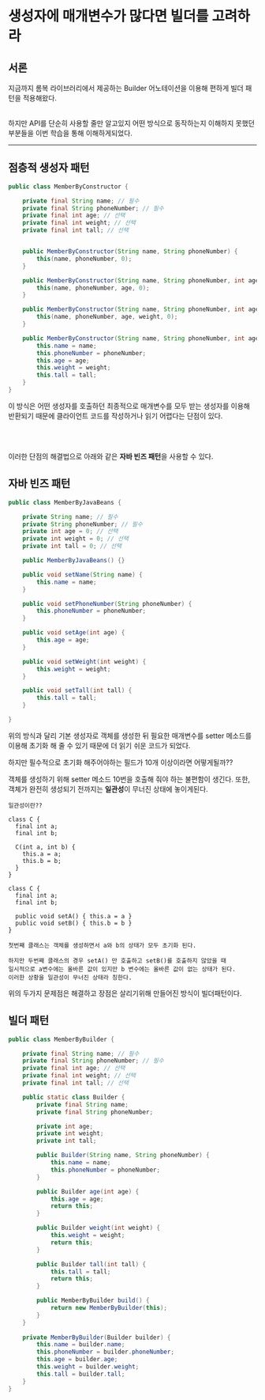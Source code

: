 
# 생성자에 매개변수가 많다면 빌더를 고려하라

## 서론
지금까지 롬복 라이브러리에서 제공하는 Builder 어노테이션을 이용해 편하게
빌더 패턴을 적용해왔다. <br></br>

하지만 API를 단순히 사용할 줄만 알고있지 어떤 방식으로 동작하는지 이해하지
못했던 부분들을 이번 학습을 통해 이해하게되었다.


- - - 

## 점층적 생성자 패턴

```java
public class MemberByConstructor {

    private final String name; // 필수
    private final String phoneNumber; // 필수
    private final int age; // 선택
    private final int weight; // 선택
    private final int tall; // 선택


    public MemberByConstructor(String name, String phoneNumber) {
        this(name, phoneNumber, 0);
    }

    public MemberByConstructor(String name, String phoneNumber, int age) {
        this(name, phoneNumber, age, 0);
    }

    public MemberByConstructor(String name, String phoneNumber, int age, int weight) {
        this(name, phoneNumber, age, weight, 0);
    }

    public MemberByConstructor(String name, String phoneNumber, int age, int weight, int tall) {
        this.name = name;
        this.phoneNumber = phoneNumber;
        this.age = age;
        this.weight = weight;
        this.tall = tall;
    }
}
```

이 방식은 어떤 생성자를 호출하던 최종적으로 매개변수를 모두 받는 생성자를 이용해 반환되기 때문에 
클라이언트 코드를 작성하거나 읽기 어렵다는 단점이 있다.

<br></br>

이러한 단점의 해결법으로 아래와 같은 **자바 빈즈 패턴**을 사용할 수 있다. 


## 자바 빈즈 패턴

```java
public class MemberByJavaBeans {

    private String name; // 필수
    private String phoneNumber; // 필수
    private int age = 0; // 선택
    private int weight = 0; // 선택
    private int tall = 0; // 선택

    public MemberByJavaBeans() {}

    public void setName(String name) {
        this.name = name;
    }

    public void setPhoneNumber(String phoneNumber) {
        this.phoneNumber = phoneNumber;
    }

    public void setAge(int age) {
        this.age = age;
    }

    public void setWeight(int weight) {
        this.weight = weight;
    }

    public void setTall(int tall) {
        this.tall = tall;
    }

}
```

위의 방식과 달리 기본 생성자로 객체를 생성한 뒤 필요한 매개변수를 setter 메소드를 이용해 초기화 해 줄 수 있기 때문에
더 읽기 쉬운 코드가 되었다.

하지만 필수적으로 초기화 해주어야하는 필드가 10개 이상이라면 어떻게될까??

객체를 생성하기 위해 setter 메소드 10번을 호출해 줘야 하는 불편함이 생긴다. 또한, 객체가 완전히 생성되기 전까지는 **일관성**이 무너진 상태에 놓이게된다. 

~~~
일관성이란??

class C {
  final int a;
  final int b;

  C(int a, int b) {
    this.a = a;
    this.b = b;
  }
}

class C {
  final int a;
  final int b;

  public void setA() { this.a = a }
  public void setB() { this.b = b }
}

첫번째 클래스는 객체를 생성하면서 a와 b의 상태가 모두 초기화 된다. 

하지만 두번째 클래스의 경우 setA() 만 호출하고 setB()를 호출하지 않았을 때 
일시적으로 a변수에는 올바른 값이 있지만 b 변수에는 올바른 값이 없는 상태가 된다.
이러한 상황을 일관성이 무너진 상태라 칭한다.
~~~

위의 두가지 문제점은 해결하고 장점은 살리기위해 만들어진 방식이 빌더패턴이다.


## 빌더 패턴

```java
public class MemberByBuilder {

    private final String name; // 필수
    private final String phoneNumber; // 필수
    private final int age; // 선택
    private final int weight; // 선택
    private final int tall; // 선택

    public static class Builder {
        private final String name;
        private final String phoneNumber;

        private int age;
        private int weight;
        private int tall;

        public Builder(String name, String phoneNumber) {
            this.name = name;
            this.phoneNumber = phoneNumber;
        }

        public Builder age(int age) {
            this.age = age;
            return this;
        }

        public Builder weight(int weight) {
            this.weight = weight;
            return this;
        }

        public Builder tall(int tall) {
            this.tall = tall;
            return this;
        }

        public MemberByBuilder build() {
            return new MemberByBuilder(this);
        }
    }
    
    private MemberByBuilder(Builder builder) {
        this.name = builder.name;
        this.phoneNumber = builder.phoneNumber;
        this.age = builder.age;
        this.weight = builder.weight;
        this.tall = builder.tall;
    }
}
```

